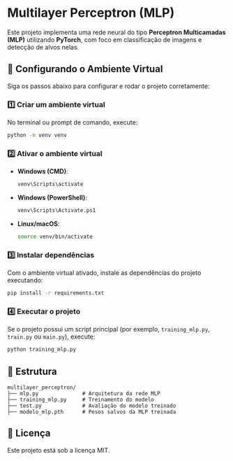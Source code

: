 # Multilayer Perceptron (MLP)

Este projeto implementa uma rede neural do tipo **Perceptron Multicamadas (MLP)** utilizando **PyTorch**, com foco em classificação de imagens e detecção de alvos nelas.



## 🚀 Configurando o Ambiente Virtual

Siga os passos abaixo para configurar e rodar o projeto corretamente:

### 1️⃣ Criar um ambiente virtual

No terminal ou prompt de comando, execute:

```sh
python -m venv venv
```

### 2️⃣ Ativar o ambiente virtual

- **Windows (CMD)**:
  ```sh
  venv\Scripts\activate
  ```
- **Windows (PowerShell)**:
  ```sh
  venv\Scripts\Activate.ps1
  ```
- **Linux/macOS**:
  ```sh
  source venv/bin/activate
  ```

### 3️⃣ Instalar dependências

Com o ambiente virtual ativado, instale as dependências do projeto executando:

```sh
pip install -r requirements.txt
```

### 4️⃣ Executar o projeto

Se o projeto possui um script principal (por exemplo, `training_mlp.py`, `train.py` ou `main.py`), execute:

```sh
python training_mlp.py
```


## 📁 Estrutura

```
multilayer_perceptron/
├── mlp.py              # Arquitetura da rede MLP
├── training_mlp.py     # Treinamento do modelo
├── test.py             # Avaliação do modelo treinado
├── modelo_mlp.pth      # Pesos salvos da MLP treinada
```


## 📝 Licença

Este projeto está sob a licença MIT.